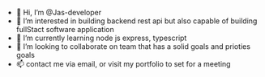 - 👋 Hi, I’m @Jas-developer
- 👀 I’m interested in building backend rest api but also capable of building fullStact software application
- 🌱 I’m currently learning node js express, typescript
- 💞️ I’m looking to collaborate on team that has a solid goals and prioties goals
- 📫 contact me via email, or visit my portfolio to set for a meeting
